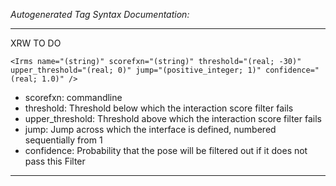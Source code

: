 _Autogenerated Tag Syntax Documentation:_

---
XRW TO DO

```
<Irms name="(string)" scorefxn="(string)" threshold="(real; -30)" upper_threshold="(real; 0)" jump="(positive_integer; 1)" confidence="(real; 1.0)" />
```

-   scorefxn: commandline
-   threshold: Threshold below which the interaction score filter fails
-   upper_threshold: Threshold above which the interaction score filter fails
-   jump: Jump across which the interface is defined, numbered sequentially from 1
-   confidence: Probability that the pose will be filtered out if it does not pass this Filter

---
